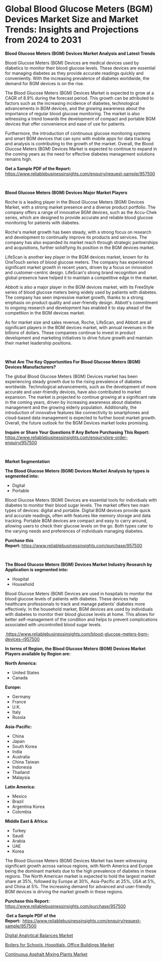 <p><h1>Global Blood Glucose Meters (BGM) Devices Market Size and Market Trends: Insights and Projections from 2024 to 2031</h1></p><p><strong>Blood Glucose Meters (BGM) Devices Market Analysis and Latest Trends</strong></p>
<p><p>Blood Glucose Meters (BGM) Devices are medical devices used by diabetics to monitor their blood glucose levels. These devices are essential for managing diabetes as they provide accurate readings quickly and conveniently. With the increasing prevalence of diabetes worldwide, the demand for BGM devices is on the rise.</p><p>The Blood Glucose Meters (BGM) Devices Market is expected to grow at a CAGR of 8.9% during the forecast period. This growth can be attributed to factors such as the increasing incidence of diabetes, technological advancements in BGM devices, and the growing awareness about the importance of regular blood glucose monitoring. The market is also witnessing a trend towards the development of compact and portable BGM devices that offer convenience and ease of use for patients.</p><p>Furthermore, the introduction of continuous glucose monitoring systems and smart BGM devices that can sync with mobile apps for data tracking and analysis is contributing to the growth of the market. Overall, the Blood Glucose Meters (BGM) Devices Market is expected to continue to expand in the coming years as the need for effective diabetes management solutions remains high.</p></p>
<p><strong>Get a Sample PDF of the Report:&nbsp;</strong> <a href="https://www.reliablebusinessinsights.com/enquiry/request-sample/957500">https://www.reliablebusinessinsights.com/enquiry/request-sample/957500</a></p>
<p>&nbsp;</p>
<p><strong>Blood Glucose Meters (BGM) Devices Major Market Players</strong></p>
<p><p>Roche is a leading player in the Blood Glucose Meters (BGM) Devices Market, with a strong market presence and a diverse product portfolio. The company offers a range of innovative BGM devices, such as the Accu-Chek series, which are designed to provide accurate and reliable blood glucose monitoring for patients with diabetes.</p><p>Roche's market growth has been steady, with a strong focus on research and development to continually improve its products and services. The company has also expanded its market reach through strategic partnerships and acquisitions, further solidifying its position in the BGM devices market.</p><p>LifeScan is another key player in the BGM devices market, known for its OneTouch series of blood glucose meters. The company has experienced significant market growth in recent years, driven by a focus on innovation and customer-centric design. LifeScan's strong brand recognition and global presence have helped it to maintain a competitive edge in the market.</p><p>Abbott is also a major player in the BGM devices market, with its FreeStyle series of blood glucose meters being widely used by patients with diabetes. The company has seen impressive market growth, thanks to a strong emphasis on product quality and user-friendly design. Abbott's commitment to ongoing research and development has enabled it to stay ahead of the competition in the BGM devices market.</p><p>As for market size and sales revenue, Roche, LifeScan, and Abbott are all significant players in the BGM devices market, with annual revenues in the billions of dollars. These companies continue to invest in product development and marketing initiatives to drive future growth and maintain their market leadership positions.</p></p>
<p>&nbsp;</p>
<p><strong>What Are The Key Opportunities For Blood Glucose Meters (BGM) Devices Manufacturers?</strong></p>
<p><p>The global Blood Glucose Meters (BGM) Devices market has been experiencing steady growth due to the rising prevalence of diabetes worldwide. Technological advancements, such as the development of more accurate and user-friendly devices, have also contributed to market expansion. The market is projected to continue growing at a significant rate in the coming years, driven by increasing awareness about diabetes management and the growing elderly population. Additionally, the introduction of innovative features like connectivity to smartphones and cloud-based data management is expected to further boost market growth. Overall, the future outlook for the BGM Devices market looks promising.</p></p>
<p><strong>Inquire or Share Your Questions If Any Before Purchasing This Report:</strong> <a href="https://www.reliablebusinessinsights.com/enquiry/pre-order-enquiry/957500">https://www.reliablebusinessinsights.com/enquiry/pre-order-enquiry/957500</a></p>
<p>&nbsp;</p>
<p><strong>Market Segmentation</strong></p>
<p><strong>The Blood Glucose Meters (BGM) Devices Market Analysis by types is segmented into:</strong></p>
<p><ul><li>Digital</li><li>Portable</li></ul></p>
<p><p>Blood Glucose Meters (BGM) Devices are essential tools for individuals with diabetes to monitor their blood sugar levels. The market offers two main types of devices: digital and portable. Digital BGM devices provide quick and accurate readings, often with features like memory storage and data tracking. Portable BGM devices are compact and easy to carry around, allowing users to check their glucose levels on the go. Both types cater to the varying needs and preferences of individuals managing diabetes.</p></p>
<p><strong>Purchase this Report:&nbsp;</strong><a href="https://www.reliablebusinessinsights.com/purchase/957500">https://www.reliablebusinessinsights.com/purchase/957500</a></p>
<p>&nbsp;</p>
<p><strong>The Blood Glucose Meters (BGM) Devices Market Industry Research by Application is segmented into:</strong></p>
<p><ul><li>Hospital</li><li>Household</li></ul></p>
<p><p>Blood Glucose Meters (BGM) Devices are used in hospitals to monitor the blood glucose levels of patients with diabetes. These devices help healthcare professionals to track and manage patients' diabetes more effectively. In the household market, BGM devices are used by individuals with diabetes to monitor their blood glucose levels at home. This allows for better self-management of the condition and helps to prevent complications associated with uncontrolled blood sugar levels.</p></p>
<p><a href="https://www.reliablebusinessinsights.com/blood-glucose-meters-bgm-devices-r957500">&nbsp;https://www.reliablebusinessinsights.com/blood-glucose-meters-bgm-devices-r957500</a></p>
<p><strong>In terms of Region, the Blood Glucose Meters (BGM) Devices Market Players available by Region are:</strong></p>
<p>
    <p> <strong> North America: </strong>
        <ul>
            <li>United States</li>
            <li>Canada</li>
        </ul>
        </p> 
    <p> <strong> Europe: </strong>
        <ul>
            <li>Germany</li>
            <li>France</li>
            <li>U.K.</li>
            <li>Italy</li>
            <li>Russia</li>
        </ul>
        </p> 
    <p> <strong> Asia-Pacific: </strong>
        <ul>
            <li>China</li>
            <li>Japan</li>
            <li>South Korea</li>
            <li>India</li>
            <li>Australia</li>
            <li>China Taiwan</li>
            <li>Indonesia</li>
            <li>Thailand</li>
            <li>Malaysia</li>
        </ul>
        </p> 
    <p> <strong> Latin America: </strong>
        <ul>
            <li>Mexico</li>
            <li>Brazil</li>
            <li>Argentina Korea</li>
            <li>Colombia</li>
        </ul>
        </p> 
    <p> <strong> Middle East & Africa: </strong>
        <ul>
            <li>Turkey</li>
            <li>Saudi</li>
            <li>Arabia</li>
            <li>UAE</li>
            <li>Korea</li>
        </ul>
    </p>
    </p>
<p><p>The Blood Glucose Meters (BGM) Devices Market has been witnessing significant growth across various regions, with North America and Europe being the dominant markets due to the high prevalence of diabetes in these regions. The North American market is expected to hold the largest market share at 35%, followed by Europe at 30%, Asia-Pacific at 25%, USA at 5%, and China at 5%. The increasing demand for advanced and user-friendly BGM devices is driving the market growth in these regions.</p></p>
<p><strong>Purchase this Report: </strong><a href="https://www.reliablebusinessinsights.com/purchase/957500">https://www.reliablebusinessinsights.com/purchase/957500</a></p>
<p>&nbsp;<strong>Get a Sample PDF of the Report:&nbsp;&nbsp;</strong><a href="https://www.reliablebusinessinsights.com/enquiry/request-sample/957500">https://www.reliablebusinessinsights.com/enquiry/request-sample/957500</a></p>
<p><strong></strong></p>
<p><p><a href="https://github.com/dylanObrien626/Market-Research-Report-List-1/blob/main/digital-analytical-balances-market.md">Digital Analytical Balances Market</a></p><p><a href="https://github.com/eliasMan59/Market-Research-Report-List-1/blob/main/boilers-for-schools-hospitials-office-buildings-market.md">Boilers for Schools, Hospitials, Office Buildings Market</a></p><p><a href="https://github.com/MaryamSipes/Market-Research-Report-List-1/blob/main/continuous-asphalt-mixing-plants-market.md">Continuous Asphalt Mixing Plants Market</a></p></p>